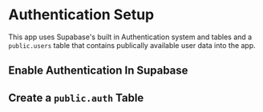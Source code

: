 # Authentication Setup

This app uses Supabase's built in Authentication system and tables and a `public.users` table that contains publically available user data into the app.

## Enable Authentication In Supabase

## Create a `public.auth` Table
